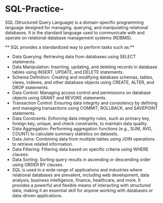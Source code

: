 # SQL-Practice- 

SQL (Structured Query Language) is a domain-specific programming language designed for managing, querying, and manipulating relational databases. It is the standard language used to communicate with and operate on relational database management systems (RDBMS).

** SQL provides a standardized way to perform tasks such as:**

- Data Querying: Retrieving data from databases using SELECT statements.
- Data Manipulation: Inserting, updating, and deleting records in database tables using INSERT, UPDATE, and DELETE statements.
- Schema Definition: Creating and modifying database schemas, tables, views, indexes, and other database objects using CREATE, ALTER, and DROP statements.
- Data Control: Managing access control and permissions on database objects using GRANT and REVOKE statements.
- Transaction Control: Ensuring data integrity and consistency by defining and managing transactions using COMMIT, ROLLBACK, and SAVEPOINT statements.
- Data Constraints: Enforcing data integrity rules, such as primary key, foreign key, unique, and check constraints, to maintain data quality.
- Data Aggregation: Performing aggregation functions (e.g., SUM, AVG, COUNT) to calculate summary statistics on datasets.
- Data Joins: Combining data from multiple tables using JOIN operations to retrieve related information.
- Data Filtering: Filtering data based on specific criteria using WHERE clauses.
- Data Sorting: Sorting query results in ascending or descending order using ORDER BY clauses.
- SQL is used in a wide range of applications and industries where relational databases are prevalent, including web development, data analysis, business intelligence, finance, healthcare, and more. It provides a powerful and flexible means of interacting with structured data, making it an essential skill for anyone working with databases or data-driven applications.





